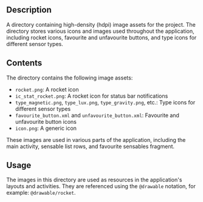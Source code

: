 ## Description


A directory containing high-density (hdpi) image assets for the project. The directory stores various icons and images used throughout the application, including rocket icons, favourite and unfavourite buttons, and type icons for different sensor types.


## Contents


The directory contains the following image assets:

* `rocket.png`: A rocket icon
* `ic_stat_rocket.png`: A rocket icon for status bar notifications
* `type_magnetic.png`, `type_lux.png`, `type_gravity.png`, etc.: Type icons for different sensor types
* `favourite_button.xml` and `unfavourite_button.xml`: Favourite and unfavourite button icons
* `icon.png`: A generic icon

These images are used in various parts of the application, including the main activity, sensable list rows, and favourite sensables fragment.


## Usage


The images in this directory are used as resources in the application's layouts and activities. They are referenced using the `@drawable` notation, for example: `@drawable/rocket`.



